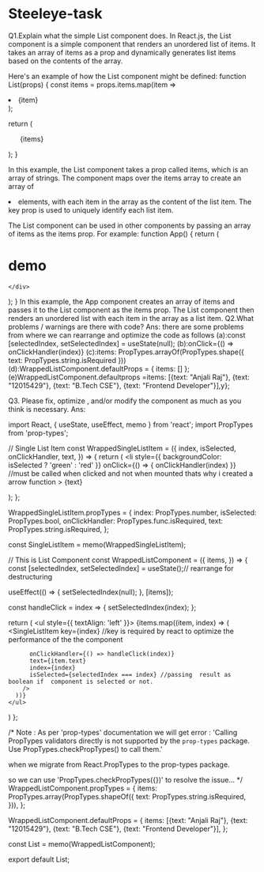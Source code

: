 # Steeleye-task
Q1.Explain what the simple List component does.
In React.js, the List component is a simple component that renders an unordered list of items. It takes an array of items as a prop and dynamically generates list items based on the contents of the array.

Here's an example of how the List component might be defined:
function List(props) {
  const items = props.items.map(item => <li key={item}>{item}</li>);

  return (
    <ul>
      {items}
    </ul>
  );
}

In this example, the List component takes a prop called items, which is an array of strings. The component maps over the items array to create an array of <li> elements, with each item in the array as the content of the list item. The key prop is used to uniquely identify each list item.

The List component can be used in other components by passing an array of items as the items prop. For example:
function App() {
  return (
    <div className="App">
  <h1>demo</h1>
  <Assignment items={[{ text: 'Anjali Raj' }, { text: 'Anjali Raj' }, { text: 'Anjali Raj' }]}/>
     
    </div>
  );
}
In this example, the App component creates an array of items and passes it to the List component as the items prop. The List component then renders an unordered list with each item in the array as a list item.
Q2.What problems / warnings are there with code?
Ans: there are some problems from where we can rearrange and optimize the code as follows
(a):const [selectedIndex, setSelectedIndex] = useState(null); 
(b):onClick={() => onClickHandler(index)}
(c):items: PropTypes.arrayOf(PropTypes.shape({ text: PropTypes.string.isRequired })) 
(d):WrappedListComponent.defaultProps = { items: [] }; 
(e)WrappedListComponent.defaultprops
=items: [{text: "Anjali Raj"}, {text: "12015429"}, {text: "B.Tech CSE"}, {text: "Frontend Developer"}],y};





Q3. Please fix, optimize , and/or modify the component as much as you think is necessary.
Ans:





import React, { useState, useEffect, memo } from 'react';
import PropTypes from 'prop-types';

// Single List Item
const WrappedSingleListItem = ({
  index,
  isSelected,
  onClickHandler,
  text,
}) => {
  return (
    <li
      style={{ backgroundColor: isSelected ? 'green' : 'red' }}
      onClick={() => { onClickHandler(index) }} //must be called when clicked and not when mounted thats why i created a arrow function
    >
      {text}
    </li>
  );
};

WrappedSingleListItem.propTypes = {
  index: PropTypes.number,
  isSelected: PropTypes.bool,
  onClickHandler: PropTypes.func.isRequired,
  text: PropTypes.string.isRequired,
};

const SingleListItem = memo(WrappedSingleListItem);

// This is List Component
const WrappedListComponent = ({
  items,
}) => {
  const [selectedIndex, setSelectedIndex] = useState();// rearrange for destructuring

  useEffect(() => {
    setSelectedIndex(null);
  }, [items]);

  const handleClick = index => {
    setSelectedIndex(index);
  };

  return (
    <ul style={{ textAlign: 'left' }}>
      {items.map((item, index) => (
        <SingleListItem
          key={index} //key is required by react to optimize the performance of the the component

          onClickHandler={() => handleClick(index)}
          text={item.text}
          index={index}
          isSelected={selectedIndex === index} //passing  result as boolean if  component is selected or not.
        />
      ))}
    </ul>
  )
};

/*
Note :
  As per 'prop-types' documentation we will get error :
  'Calling PropTypes validators directly is not supported by the `prop-types` package.
Use PropTypes.checkPropTypes() to call them.'

   when we migrate from React.PropTypes to the prop-types package.

   so we can use 'PropTypes.checkPropTypes({})' to resolve the issue... 
*/
WrappedListComponent.propTypes = {
  items: PropTypes.array(PropTypes.shapeOf({
    text: PropTypes.string.isRequired,
  })),
};

WrappedListComponent.defaultProps = {
  items: [{text: "Anjali Raj"}, {text: "12015429"}, {text: "B.Tech CSE"}, {text: "Frontend Developer"}],
};


const List = memo(WrappedListComponent);

export default List;
